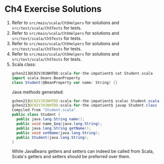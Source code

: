 # Ch4 Exercise Solutions
1. Refer to `src/main/scala/Ch5Helpers` for solutions and `src/test/scala/Ch5Tests` for tests.
2. Refer to `src/main/scala/Ch5Helpers` for solutions and `src/test/scala/Ch5Tests` for tests.
3. Refer to `src/main/scala/Ch5Helpers` for solutions and `src/test/scala/Ch5Tests` for tests.
4. Refer to `src/main/scala/Ch5Helpers` for solutions and `src/test/scala/Ch5Tests` for tests.
5. Scala class:
	```scala
	gchen213@C02VJ01NHTDD:scala-for-the-impatient$ cat Student.scala 
	import scala.beans.BeanProperty
	class Student(@BeanProperty var name: String) {}
	```
	Java methods generated:
	```java
	gchen213@C02VJ01NHTDD:scala-for-the-impatient$ scalac Student.scala 
	gchen213@C02VJ01NHTDD:scala-for-the-impatient$ javap Student.class 
	Compiled from "Student.scala"
	public class Student {
	  public java.lang.String name();
	  public void name_$eq(java.lang.String);
	  public java.lang.String getName();
	  public void setName(java.lang.String);
	  public Student(java.lang.String);
	}
	```
	While JavaBeans getters and setters can indeed be called from Scala, Scala's getters and setters should be preferred over them.

